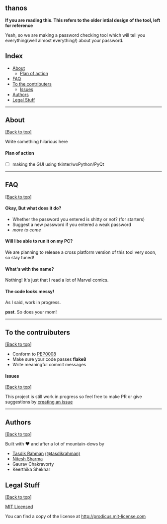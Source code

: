 ## thanos

**If you are reading this. This refers to the older intial design of the tool, left for reference**

Yeah, so we are making a password checking tool which will tell you
everything(well almost everything!) about your password.

## Index

- [About](https://github.com/prodicus/thanos#about)
    - [Plan of action](https://github.com/prodicus/thanos#plan-of-action)
- [FAQ](https://github.com/prodicus/thanos#faq)
- [To the contributers](https://github.com/prodicus/thanos#to-the-contruibuters)
    - [Issues](https://github.com/prodicus/thanos#issues)
- [Authors](https://github.com/prodicus/thanos#authors)
- [Legal Stuff](https://github.com/prodicus/thanos#legal-stuff)

***

## About
[[Back to top]](https://github.com/prodicus/thanos#thanos)

Write something hilarious here

#### Plan of action 

- [ ] making the GUI using tkinter/wxPython/PyQt

***

## FAQ
[[Back to top]](https://github.com/prodicus/thanos#thanos)

#### Okay, But what does it do?

- Whether the password you entered is shitty or not? (for starters)
- Suggest a new password if you entered a weak password
- _more to come_

#### Will I be able to run it on my PC?

We are planning to release a cross platform version of this tool very soon, so stay tuned!

#### What's with the name?

Nothing! It's just that I read a lot of Marvel comics.

#### The code looks messy!

As I said, work in progress. 

****psst****. So does your mom!

***

## To the contruibuters
[[Back to top]](https://github.com/prodicus/thanos#thanos)

- Conform to [PEP0008](http://pep8.org)
- Make sure your code passes **flake8**
- Write meaningful commit messages

#### Issues
[[Back to top]](https://github.com/prodicus/thanos#thanos)

This project is still work in progress so feel free to make PR or give suggestions by [creating an issue](https://github.com/prodicus/thanos/issues)

***

## Authors
[[Back to top]](https://github.com/prodicus/thanos#thanos)

Built with ♥ and after a lot of mountain-dews by

- [Tasdik Rahman](http://tasdikrahman.me) [(@tasdikrahman)](https://twitter.com/tasdikrahman)
- [Nitesh Sharma](https://github/com/sinscary)
- Gaurav Chakravorty
- Keerthika Shekhar

## Legal Stuff
[[Back to top]](https://github.com/prodicus/thanos#thanos)

[MIT Licensed](http://prodicus.mit-license.com)

You can find a copy of the license at http://prodicus.mit-license.com
